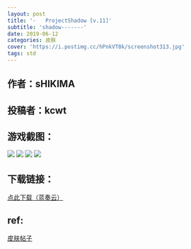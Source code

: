 ```yaml
---
layout: post
title: '-   ProjectShadow [v.11]'
subtitle: 'shadow-------'
date: 2019-06-12
categories: 皮肤
cover: 'https://i.postimg.cc/hPnkVT8k/screenshot313.jpg'
tags: std
---
```


## 作者：sHIKIMA 

## 投稿者：kcwt
 
## 游戏截图：

<img src="https://i.postimg.cc/fL0GfvrN/screenshot310.jpg">

<img src="https://i.postimg.cc/fyc16Rsq/screenshot311.jpg">

<img src="https://i.postimg.cc/bY1XG3n0/screenshot312.jpg">

<img src="https://i.postimg.cc/hPnkVT8k/screenshot313.jpg">



## 下载链接：

[点此下载（蓝奏云）](https://www.lanzous.com/i4jattg)

## ref:

[皮肤帖子](https://www.reddit.com/r/OsuSkins/comments/bexund/projectshadow_v11_std_only/?utm_medium=android_app&utm_source=share)